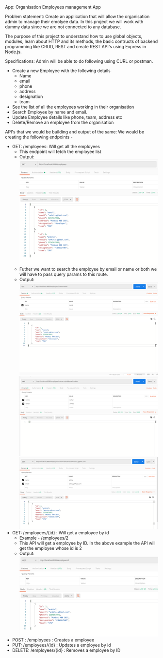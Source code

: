 App: Organisation Employees management App

Problem statement: Create an application that will allow the organisation admin to manage their emolyee data. In this project we will work with dummy data since we are not connected to any database.

The purpose of this project to understand how to use global objects, modules, learn about HTTP and its methods, the basic contructs of backend programming like CRUD, REST and create REST API's using Express in Node.js.


Specifications:
Admin will be able to do following using CURL or postman.
- Create a new Employee with the following details
    - Name
    - email
    - phone
    - address
    - designation
    - team
- See the list of all the employees working in their organisation
- Search Employee by name and email.
- Update Employee details like phone, team, address etc
- Delete/Remove an employee from the organisation

API's that we would be building and output of the same:
We would be creating the following endpoints -
- GET: /employees: Will get all the employees
    - This endpoint will fetch the employee list
    - Output:
    ![](./images/1.png)
    - Futher we want to search the employee by email or name or both we will have to pass query params to this route.
    - Output:
    ![](./images/2.png)
    ![](./images/3.png)
    ![](./images/4.png)
- GET: /employees/{id} : Will get a employee by id
    - Example - /employees/2
    - This API will get a employee by ID. In the above example the API will get the employee whose id is 2
    - Output:
    ![](./images/5.png)
- POST : /employees : Creates a employee
- PUT: /employees/{id} : Updates a employee by id
- DELETE: /employees/{id} : Removes a employee by ID
